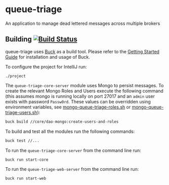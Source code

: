 # queue-triage

An application to manage dead lettered messages across multiple brokers

## Building [![Build Status](https://travis-ci.org/dwpdigitaltech/queue-triage.svg?branch=master)](https://travis-ci.org/dwpdigitaltech/queue-triage)
queue-triage uses [Buck](https://buckbuild.com/) as a build tool.  Please refer to the [Getting Started Guide]() for installation and usage of Buck.

To configure the project for IntelliJ run:

```
./project
```

The `queue-triage-core-server` module uses Mongo to persist messages.  To create the relevant Mongo Roles and Users execute the following command (this assumes mongo is running locally on port 27017 and an `admin` user exists with password `Passw0rd`.  These values can be overridden using environment variables, see [mongo-queue-triage-roles.sh](core/dao-mongo/src/main/resources/mongo-queue-triage-roles.sh) or [mongo-queue-triage-users.sh](core/dao-mongo/src/main/resources/mongo-queue-triage-users.sh)):
```bash
buck build //core/dao-mongo:create-users-and-roles
```

To build and test all the modules run the following commands:

```bash
buck test //...
```

To run the `queue-triage-core-server` from the command line run:

```bash
buck run start-core
```

To run the `queue-triage-web-server` from the command line run:

```bash
buck run start-web
```
